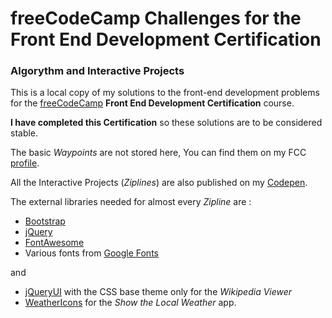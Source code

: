# freeCodeCamp Challenges for the Front End Development Certification
### Algorythm and Interactive Projects

This is a local copy of my solutions to the front-end development problems for the [freeCodeCamp](http://www.freecodecamp.com/map) **Front End Development Certification** course.

**I have completed this Certification** so these solutions are to be considered stable.

The basic *Waypoints* are not stored here, You can find them on my FCC [profile](http://www.freecodecamp.com/em-ant).

All the Interactive Projects (*Ziplines*) are also published on my [Codepen](http://codepen.io/Em-Ant/).


The external libraries needed for almost every *Zipline* are :

* [Bootstrap](http://getbootstrap.com/)
* [jQuery](https://jquery.com/)
* [FontAwesome](http://fortawesome.github.io/Font-Awesome/)
* Various fonts from [Google Fonts](https://www.google.com/fonts)

and

* [jQueryUI](https://jqueryui.com/) with the CSS base theme only for the *Wikipedia Viewer*
* [WeatherIcons](http://erikflowers.github.io/weather-icons/) for the *Show the Local Weather* app.
